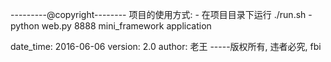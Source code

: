 ---------@copyright--------
项目的使用方式: 
	- 在项目目录下运行 ./run.sh
	- python web.py 8888 mini_framework application

date_time: 2016-06-06
version: 2.0
author: 老王
-----版权所有, 违者必究, fbi
